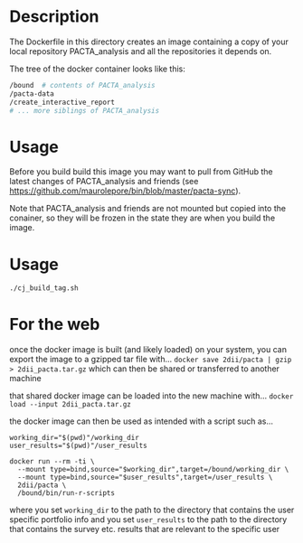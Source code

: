 # Description

The Dockerfile in this directory creates an image containing a copy of your
local repository PACTA_analysis and all the repositories it depends on.

The tree of the docker container looks like this:

```bash
/bound  # contents of PACTA_analysis
/pacta-data
/create_interactive_report
# ... more siblings of PACTA_analysis
```

# Usage

Before you build build this image you may want to pull from
GitHub the latest changes of PACTA_analysis and friends (see
<https://github.com/maurolepore/bin/blob/master/pacta-sync>).

Note that PACTA_analysis and friends are not mounted but copied into the
conainer, so they will be frozen in the state they are when you build
the image.

# Usage

```bash
./cj_build_tag.sh
```

# For the web

once the docker image is built (and likely loaded) on your system, you can export the image to a gzipped tar file with...
```docker save 2dii/pacta | gzip > 2dii_pacta.tar.gz```
which can then be shared or transferred to another machine

that shared docker image can be loaded into the new machine with...
```docker load --input 2dii_pacta.tar.gz```

the docker image can then be used as intended with a script such as...
```
working_dir="$(pwd)"/working_dir
user_results="$(pwd)"/user_results

docker run --rm -ti \
  --mount type=bind,source="$working_dir",target=/bound/working_dir \
  --mount type=bind,source="$user_results",target=/user_results \
  2dii/pacta \
  /bound/bin/run-r-scripts
```
where you set `working_dir` to the path to the directory that contains the user specific portfolio info and you set `user_results` to the path to the directory that contains the survey etc. results that are relevant to the specific user
